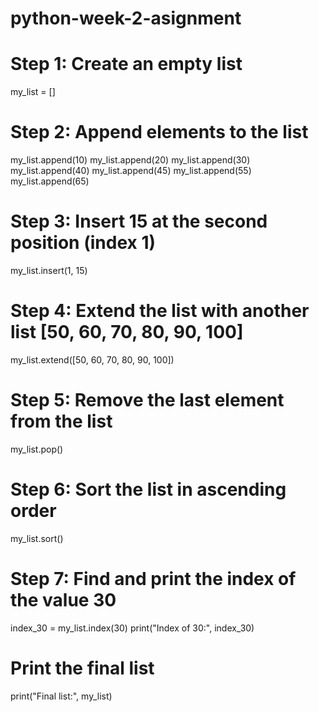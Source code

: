 # python-week-2-asignment
# Step 1: Create an empty list
my_list = []

# Step 2: Append elements to the list
my_list.append(10)
my_list.append(20)
my_list.append(30)
my_list.append(40)
my_list.append(45)
my_list.append(55)
my_list.append(65)

# Step 3: Insert 15 at the second position (index 1)
my_list.insert(1, 15)

# Step 4: Extend the list with another list [50, 60, 70, 80, 90, 100]
my_list.extend([50, 60, 70, 80, 90, 100])

# Step 5: Remove the last element from the list
my_list.pop()

# Step 6: Sort the list in ascending order
my_list.sort()

# Step 7: Find and print the index of the value 30
index_30 = my_list.index(30)
print("Index of 30:", index_30)

# Print the final list
print("Final list:", my_list)
